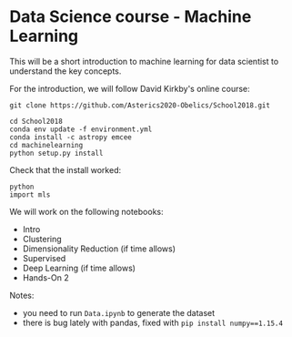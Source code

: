 # Data Science course - Machine Learning


This will be a short introduction to machine learning for data scientist to understand the key concepts.


For the introduction, we will follow David Kirkby's online course:

```
git clone https://github.com/Asterics2020-Obelics/School2018.git
```

```
cd School2018
conda env update -f environment.yml
conda install -c astropy emcee
cd machinelearning
python setup.py install
```

Check that the install worked:
```
python
import mls
```

We will work on the following notebooks:
- Intro
- Clustering
- Dimensionality Reduction (if time allows)
- Supervised
- Deep Learning (if time allows)
- Hands-On 2

Notes:
- you need to run `Data.ipynb` to generate the dataset
- there is bug lately with pandas, fixed with `pip install numpy==1.15.4`
